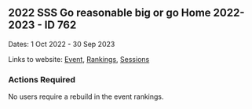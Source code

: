 ## 2022 SSS Go reasonable big or go Home 2022-2023 - ID 762

Dates: 1 Oct 2022 - 30 Sep 2023

Links to website: [Event](https://www.gps-speedsurfing.com/default.aspx?mnu=event&val=762), [Rankings](https://www.gps-speedsurfing.com/default.aspx?mnu=eventranking&val=762), [Sessions](https://www.gps-speedsurfing.com/default.aspx?mnu=eventsessions&val=762)

### Actions Required

No users require a rebuild in the event rankings.

